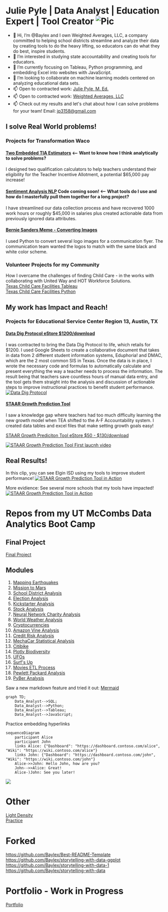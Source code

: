 # Julie Pyle | Data Analyst | Education Expert | Tool Creator ![Pic](https://github.com/Baylex/Excel_Formulas/blob/main/Weighted_Averages.png) 

- 👋 Hi, I’m @Baylex and I own Weighted Averages, LLC, a company committed to helping school districts streamline and analyze their data by creating tools to do the heavy lifting, so educators can do what they do best, inspire students. 
- 👀 I’m interested in studying state accountability and creating tools for educators.
- 🌱 I’m currently focusing on Tableau, Python programming, and embedding Excel into websites with JavaScript.
- 💞️ I’m looking to collaborate on machine learning models centered on analyzing educational data sets.
- 📫 Open to contracted work: [Julie Pyle, M. Ed.](hwww.linkedin.com/in/juliempyle)   
- 📫 Open to contracted work: [Weighted Averages, LLC](https://www.linkedin.com/company/weighted-averages-llc) 
- 📫 Check out my results and let's chat about how I can solve problems for your team! Email: jp3158@gmail.com
 
## I solve Real World problems!  
### Projects for Transformation Waco  

#### [Two Embedded TIA Estimators](https://github.com/Baylex/TW_Estimators)  <-- Want to know how I think analytically to solve problems? 
I designed two qualification calculators to help teachers understand their eligibility for the Teacher Incentive Allotment, a potential $65,000 pay increase!    

#### [Sentiment Analysis NLP](https://github.com/Baylex/TW_Survey_NLP)  Code coming soon!  <-- What tools do I use and how do I masterfully pull them together for a long project? 
I have streamlined our data collection process and have recovered 1000 work hours or roughly $45,000 in salaries plus created actionable data from previously ignored data attributes.  

#### [Bernie Sanders Meme - Converting Images](https://github.com/Baylex/TW_Bernie_Sanders_Converting_Images)   
I used Python to convert several logo images for a communication flyer.  The communication team wanted the logos to match with the same black and white color scheme.   

### Volunteer Projects for my Community
How I overcame the challenges of finding Child Care - in the works with collaborating with United Way and HOT Workforce Solutions.    
[Texas Child Care Facilities Tableau](https://public.tableau.com/app/profile/julie.pyle2236/viz/TexasChildCareFacilities/Story1)    
[Texas Child Care Facilities Python](https://github.com/Baylex/child_care)    


## My work has Impact and Reach! 
### Projects for Educational Service Center Region 13, Austin, TX

#### [Data Dig Protocol eStore $1200/download](https://store.esc13.net/collections/frontpage/products/data-dig-protocol-tool?variant=39316497727561)
I was contracted to bring the Data Dig Protocol to life, which retails for $1200.  I used Google Sheets to create a collaborative document that takes in data from 2 different student information systems, Eduphoria! and DMAC, which are the  2 most common SIS in Texas.  Once the data is in place, I wrote the necessary code and formulas to automatically calculate and present everything the way a teacher needs to process the information.  The result being that teachers save countless hours of manual data entry, and the tool gets them straight into the analysis and discussion of actionable steps to improve instructional practices to benefit student performance.
[![Data Dig Protocol](https://github.com/Baylex/Excel_Formulas/blob/main/Data_Dig_protocol.PNG)](https://store.esc13.net/collections/frontpage/products/data-dig-protocol-tool?variant=39316497727561)

#### [STAAR Growth Prediction Tool](https://www.youtube.com/watch?v=ofBWVEwAAjI&ab_channel=ESCRegion13)
I saw a knowledge gap where teachers had too much difficulty learning the new growth model when TEA shifted to the A-F Accountability system.  I created data tables and excel files that make setting growth goals easy!  

[STAAR Growth Prediciton Tool eStore $50 - $130/download](https://store.esc13.net/products/staar-growth-predicition-tool-middle-school-bundle-downloadable-pdf?_pos=4&_sid=e7fd7d504&_ss=r&variant=15824492003401)

[![STAAR Growth Prediction Tool First laucnh video](https://github.com/Baylex/Excel_Formulas/blob/main/GPT_image.PNG)](https://www.youtube.com/watch?v=ofBWVEwAAjI&ab_channel=ESCRegion13)

## Real Results! 
In this clip, you can see Elgin ISD using my tools to improve student performance! 
[![STAAR Growth Prediction Tool in Action](https://github.com/Baylex/Excel_Formulas/blob/main/GPT_in_Action.PNG)](https://www.youtube.com/watch?v=dzeFN13yCqA&list=PLJIQbYYe5Zs0CgTsCsSaJYziP6GeU7zgM&index=8&t=1s&ab_channel=ESCRegion13)

More evidience: See several more schools that my tools have impacted! 
[![STAAR Growth Prediction Tool in Action](https://github.com/Baylex/Excel_Formulas/blob/main/Other_ISDs.PNG)](https://www.youtube.com/playlist?list=PLJIQbYYe5Zs0CgTsCsSaJYziP6GeU7zgM)


# Repos from my UT McCombs Data Analytics Boot Camp  

## Final Project  
[Final Project](https://github.com/Baylex/Video_Game_Sales)   

## Modules  
1. [Mapping Earthquakes](https://github.com/Baylex/Mapping_Earthquakes)  
2. [Mission to Mars](https://github.com/Baylex/Mission-to-Mars)    
3. [School District Analysis](https://github.com/Baylex/School_District_Analysis_Challenge)   
4. [Election Analysis](https://github.com/Baylex/Election_Analysis_Challenge)     
5. [Kickstarter Analysis](https://github.com/Baylex/Kickstarter_Analysis_Challenge)    
6. [Stock Analysis](https://github.com/Baylex/Stock_Analysis)  
7. [Neural Network Charity Analysis](https://github.com/Baylex/Neural_Network_Charity_Analysis)   
8. [World Weather Analysis](https://github.com/Baylex/World_Weather_Analysis)   
9. [Cryptocurrencies](https://github.com/Baylex/Cryptocurrencies)   
10. [Amazon Vine Analysis](https://github.com/Baylex/Amazon_Vine_Analysis)   
11. [Credit Risk Analysis](https://github.com/Baylex/Credit_Risk_Analysis)   
12. [MechaCar Statistical Analysis](https://github.com/Baylex/MechaCar_Statistical_Analysis)  
13. [Citibike](https://github.com/Baylex/Citibike)   
14. [Plotly Biodiversity](https://github.com/Baylex/Plotly_Biodiversity)   
15. [UFOs](https://github.com/Baylex/UFOs)   
16. [Surf's Up](https://github.com/Baylex/surfs_up)  
17. [Movies ETL Process](https://github.com/Baylex/Movies-ETL)   
18. [Pewlett Packard Analysis](https://github.com/Baylex/Pewlett_Hackard_Analysis)    
19. [PyBer Analysis](https://github.com/Baylex/PyBer_Analysis)   


Saw a new markdown feature and tried it out: [Mermaid](https://github.blog/2022-02-14-include-diagrams-markdown-files-mermaid/)
```mermaid
graph TD;
    Data_Analyst-->SQL;
    Data_Analyst-->Python;
    Data_Analyst-->Tableau;
    Data_Analyst-->JavaScript;
```

Practice embedding hyperlinks
```mermaid
sequenceDiagram
    participant Alice
    participant John
    links Alice: {"Dashboard": "https://dashboard.contoso.com/alice", "Wiki": "https://wiki.contoso.com/alice"}
    links John: {"Dashboard": "https://dashboard.contoso.com/john", "Wiki": "https://wiki.contoso.com/john"}
    Alice->>John: Hello John, how are you?
    John-->>Alice: Great!
    Alice-)John: See you later!
```
[![](https://mermaid.ink/img/pako:eNqVkTFPwzAQhf-KuQ0pJbuHIqQiEGsHFi-HfSWmjh3ss6oqyn_HiVOpCAbwYunpe_eefSPoYAgkJPrM5DXtLL5H7JUX5QwY2Wo7oGfx4Kymn_JL6HxVnfXHVDEpRgU7TN1bwGgUSKGgYx6SbFtzke908BxSKHff4jIdmgK-2qP9bjkV5Td6ug6ei_w_92Ou_9fYCq-py0M3223NfSbnwtKhEV04CYwkziHfV3bWN4VdP-cpEvLN9ZjbOmVPi0s4ZIoFgAZ6ij1aUzY0zgYF3FFPtaihA2bHCpSfCpoHU3yPxnKIIA_oEjWAmcP-7DVIjpku0LrllZq-ABufrvU)](https://mermaid-js.github.io/mermaid-live-editor/edit/#pako:eNqVkTFPwzAQhf-KuQ0pJbuHIqQiEGsHFi-HfSWmjh3ss6oqyn_HiVOpCAbwYunpe_eefSPoYAgkJPrM5DXtLL5H7JUX5QwY2Wo7oGfx4Kymn_JL6HxVnfXHVDEpRgU7TN1bwGgUSKGgYx6SbFtzke908BxSKHff4jIdmgK-2qP9bjkV5Td6ug6ei_w_92Ou_9fYCq-py0M3223NfSbnwtKhEV04CYwkziHfV3bWN4VdP-cpEvLN9ZjbOmVPi0s4ZIoFgAZ6ij1aUzY0zgYF3FFPtaihA2bHCpSfCpoHU3yPxnKIIA_oEjWAmcP-7DVIjpku0LrllZq-ABufrvU)

# Other  
[Light Density](https://github.com/Baylex/Light_Density)  
[Practice](https://github.com/Baylex/Pages_practice)

# Forked
https://github.com/Baylex/Best-README-Template   
https://github.com/Baylex/storytelling-with-data-ggplot   
https://github.com/Baylex/storytelling-with-data-1   
https://github.com/Baylex/storytelling-with-data   

# Portfolio - Work in Progress   
[Portfolio](https://github.com/Baylex/Portfolio)

